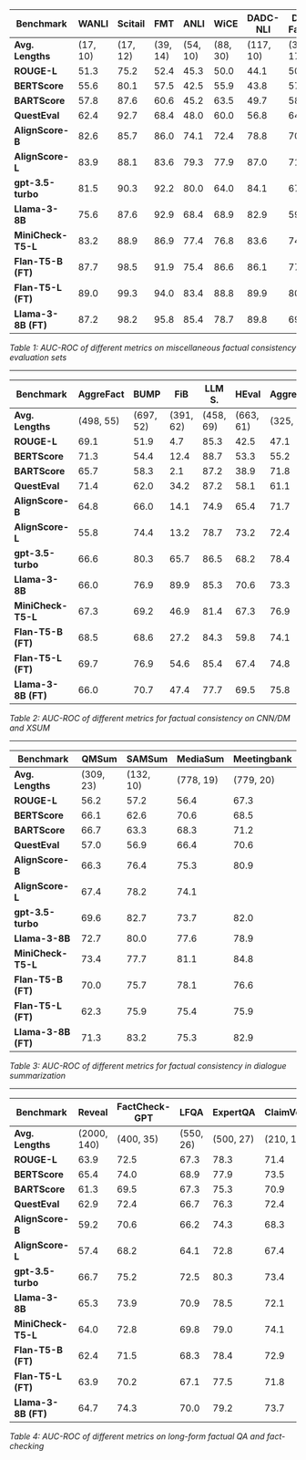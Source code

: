 | Benchmark | WANLI | Scitail | FMT | ANLI | WiCE | DADC-NLI | De-Facto | Seahorse | GSUM | Instru-Sum |
|-----------|-------|---------|-----|------|------|----------|----------|----------|------|------------|
| **Avg. Lengths** | (17, 10) | (17, 12) | (39, 14) | (54, 10) | (88, 30) | (117, 10) | (310, 17) | (383, 22) | (777, 27) | (971, 97) |
| **ROUGE-L** | 51.3 | 75.2 | 52.4 | 45.3 | 50.0 | 44.1 | 50.9 | 50.9 | 74.3 | 45.7 |
| **BERTScore** | 55.6 | 80.1 | 57.5 | 42.5 | 55.9 | 43.8 | 57.4 | 56.4 | 75.9 | 52.3 |
| **BARTScore** | 57.8 | 87.6 | 60.6 | 45.2 | 63.5 | 49.7 | 58.4 | 58.9 | 68.9 | 57.1 |
| **QuestEval** | 62.4 | 92.7 | 68.4 | 48.0 | 60.0 | 56.8 | 64.5 | 63.1 | 79.4 | 54.0 |
| **AlignScore-B** | 82.6 | 85.7 | 86.0 | 74.1 | 72.4 | 78.8 | 70.6 | 61.7 | 77.4 | 53.1 |
| **AlignScore-L** | 83.9 | 88.1 | 83.6 | 79.3 | 77.9 | 87.0 | 71.4 | 65.1 | 74.4 | 59.6 |
| **gpt-3.5-turbo** | 81.5 | 90.3 | 92.2 | 80.0 | 64.0 | 84.1 | 67.5 | 73.5 | 82.4 | 50.5 |
| **Llama-3-8B** | 75.6 | 87.6 | 92.9 | 68.4 | 68.9 | 82.9 | 59.4 | 69.0 | 79.2 | 58.7 |
| **MiniCheck-T5-L** | 83.2 | 88.9 | 86.9 | 77.4 | 76.8 | 83.6 | 74.9 | 69.9 | 78.4 | 56.2 |
| **Flan-T5-B (FT)** | 87.7 | 98.5 | 91.9 | 75.4 | 86.6 | 86.1 | 77.3 | 72.1 | 81.5 | 57.4 |
| **Flan-T5-L (FT)** | 89.0 | 99.3 | 94.0 | 83.4 | 88.8 | 89.9 | 80.8 | 74.4 | 82.7 | 55.7 |
| **Llama-3-8B (FT)** | 87.2 | 98.2 | 95.8 | 85.4 | 78.7 | 89.8 | 69.1 | 74.3 | 83.9 | 63.9 |

*Table 1: AUC-ROC of different metrics on miscellaneous factual consistency evaluation sets*

---

| Benchmark | AggreFact | BUMP | FiB | LLM S. | HEval | AggreFact | FiB | LLM S. |
|-----------|-----------|------|-----|--------|-------|-----------|-----|--------|
| **Avg. Lengths** | (498, 55) | (697, 52) | (391, 62) | (458, 69) | (663, 61) | (325, 23) | (231, 20) | (307, 25) |
| **ROUGE-L** | 69.1 | 51.9 | 4.7 | 85.3 | 42.5 | 47.1 | 38.7 | 60.1 |
| **BERTScore** | 71.3 | 54.4 | 12.4 | 88.7 | 53.3 | 55.2 | 54.4 | 68.4 |
| **BARTScore** | 65.7 | 58.3 | 2.1 | 87.2 | 38.9 | 71.8 | 44.2 | 72.7 |
| **QuestEval** | 71.4 | 62.0 | 34.2 | 87.2 | 58.1 | 61.1 | 61.2 | 77.2 |
| **AlignScore-B** | 64.8 | 66.0 | 14.1 | 74.9 | 65.4 | 71.7 | 71.1 | 72.2 |
| **AlignScore-L** | 55.8 | 74.4 | 13.2 | 78.7 | 73.2 | 72.4 | 78.2 | 72.6 |
| **gpt-3.5-turbo** | 66.6 | 80.3 | 65.7 | 86.5 | 68.2 | 78.4 | 76.4 | 76.0 |
| **Llama-3-8B** | 66.0 | 76.9 | 89.9 | 85.3 | 70.6 | 73.3 | 70.8 | 69.8 |
| **MiniCheck-T5-L** | 67.3 | 69.2 | 46.9 | 81.4 | 67.3 | 76.9 | 76.8 | 77.2 |
| **Flan-T5-B (FT)** | 68.5 | 68.6 | 27.2 | 84.3 | 59.8 | 74.1 | 82.1 | 75.7 |
| **Flan-T5-L (FT)** | 69.7 | 76.9 | 54.6 | 85.4 | 67.4 | 74.8 | 87.6 | 75.9 |
| **Llama-3-8B (FT)** | 66.0 | 70.7 | 47.4 | 77.7 | 69.5 | 75.8 | 76.5 | 76.2 |

*Table 2: AUC-ROC of different metrics for factual consistency on CNN/DM and XSUM*

---

| Benchmark | QMSum | SAMSum | MediaSum | Meetingbank |
|-----------|-------|--------|----------|-------------|
| **Avg. Lengths** | (309, 23) | (132, 10) | (778, 19) | (779, 20) |
| **ROUGE-L** | 56.2 | 57.2 | 56.4 | 67.3 |
| **BERTScore** | 66.1 | 62.6 | 70.6 | 68.5 |
| **BARTScore** | 66.7 | 63.3 | 68.3 | 71.2 |
| **QuestEval** | 57.0 | 56.9 | 66.4 | 70.6 |
| **AlignScore-B** | 66.3 | 76.4 | 75.3 | 80.9 |
| **AlignScore-L** | 67.4 | 78.2 | 74.1 |  |
| **gpt-3.5-turbo** | 69.6 | 82.7 | 73.7 | 82.0 |
| **Llama-3-8B** | 72.7 | 80.0 | 77.6 | 78.9 |
| **MiniCheck-T5-L** | 73.4 | 77.7 | 81.1 | 84.8 |
| **Flan-T5-B (FT)** | 70.0 | 75.7 | 78.1 | 76.6 |
| **Flan-T5-L (FT)** | 62.3 | 75.9 | 75.4 | 75.9 |
| **Llama-3-8B (FT)** | 71.3 | 83.2 | 75.3 | 82.9 |

*Table 3: AUC-ROC of different metrics for factual consistency in dialogue summarization*

---

| Benchmark | Reveal | FactCheck-GPT | LFQA | ExpertQA | ClaimVerify |
|-----------|--------|---------------|------|----------|-------------|
| **Avg. Lengths** | (2000, 140) | (400, 35) | (550, 26) | (500, 27) | (210, 18) |
| **ROUGE-L** | 63.9 | 72.5 | 67.3 | 78.3 | 71.4 |
| **BERTScore** | 65.4 | 74.0 | 68.9 | 77.9 | 73.5 |
| **BARTScore** | 61.3 | 69.5 | 67.3 | 75.3 | 70.9 |
| **QuestEval** | 62.9 | 72.4 | 66.7 | 76.3 | 72.4 |
| **AlignScore-B** | 59.2 | 70.6 | 66.2 | 74.3 | 68.3 |
| **AlignScore-L** | 57.4 | 68.2 | 64.1 | 72.8 | 67.4 |
| **gpt-3.5-turbo** | 66.7 | 75.2 | 72.5 | 80.3 | 73.4 |
| **Llama-3-8B** | 65.3 | 73.9 | 70.9 | 78.5 | 72.1 |
| **MiniCheck-T5-L** | 64.0 | 72.8 | 69.8 | 79.0 | 74.1 |
| **Flan-T5-B (FT)** | 62.4 | 71.5 | 68.3 | 78.4 | 72.9 |
| **Flan-T5-L (FT)** | 63.9 | 70.2 | 67.1 | 77.5 | 71.8 |
| **Llama-3-8B (FT)** | 64.7 | 74.3 | 70.0 | 79.2 | 73.7 |

*Table 4: AUC-ROC of different metrics on long-form factual QA and fact-checking*